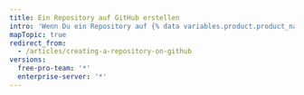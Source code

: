 ```yaml
---
title: Ein Repository auf GitHub erstellen
intro: 'Wenn Du ein Repository auf {% data variables.product.product_name %} erstellt hast, kannst Du seine Einstellungen und seinen Inhalt anpassen.'
mapTopic: true
redirect_from:
  - /articles/creating-a-repository-on-github
versions:
  free-pro-team: '*'
  enterprise-server: '*'
---
```


